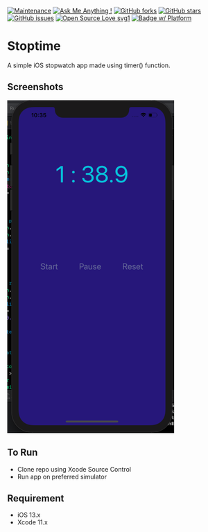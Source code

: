 [![Maintenance](https://img.shields.io/badge/Maintained%3F-yes-green.svg)](https://GitHub.com/Naereen/StrapDown.js/graphs/commit-activity)
[![Ask Me Anything !](https://img.shields.io/badge/Ask%20me-anything-1abc9c.svg)](https://GitHub.com/Naereen/ama)
[![GitHub forks](https://img.shields.io/github/forks/saswatamcode/Stoptime.svg?style=social&label=Fork&maxAge=2592000)](https://GitHub.com/saswatamcode/Stoptime/network/)
[![GitHub stars](https://img.shields.io/github/stars/saswatamcode/Stoptime.svg?style=social&label=Star&maxAge=2592000)](https://GitHub.com/saswatamcode/Stoptime/stargazers/)
[![GitHub issues](https://img.shields.io/github/issues/saswatamcode/Stoptime.svg)](https://GitHub.com/saswatamcode/Stoptime/issues/)
[![Open Source Love svg1](https://badges.frapsoft.com/os/v1/open-source.svg?v=103)](https://github.com/ellerbrock/open-source-badges/)
[![Badge w/ Platform](https://cocoapod-badges.herokuapp.com/p/NSStringMask/badge.svg)](https://cocoadocs.org/docsets/NSStringMask)

# Stoptime
A simple iOS stopwatch app made using timer() function.

## Screenshots

![Screenshot-1!](screenshots/Screenshot-1.png)


## To Run
- Clone repo using Xcode Source Control
- Run app on preferred simulator

## Requirement
- iOS 13.x
- Xcode 11.x
